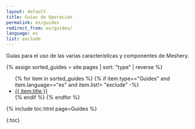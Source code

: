 ```yaml
---
layout: default
title: Guías de Operación
permalink: es/guides
redirect_from: es/guides/
language: es
list: exclude
---
```


Guías para el uso de las varias características y componentes de Meshery.

{% assign sorted_guides = site.pages | sort: "type" | reverse %}

<ul>
    {% for item in sorted_guides %}
    {% if item.type=="Guides" and item.language=="es" and item.list!= "exclude" -%}
      <li><a href="{{ site.baseurl }}{{ item.url }}">{{ item.title }}</a></li>
      {% endif %}
    {% endfor %}
</ul>

{% include toc.html page=Guides %}

{:toc}

<!-- {% comment %}
#
#  Change date order by adding '| reversed'
#  To sort by title or other variables use {% assign sorted_posts = category[1] | sort: 'title' %}
#
{% endcomment %}

{% for guide in site.adapter %}
<h2 id="{{guide[0] | uri_escape | downcase }}">{{guide[0] | capitalize}}1</h2>

{% endfor %}

{% assign sorted_guides = site.guides | sort %}
{% for guide in sorted_guides %}
<h2 id="{{guide[0] | uri_escape | downcase }}">{{guide[0] | capitalize}}</h2>

{% endfor %} -->
